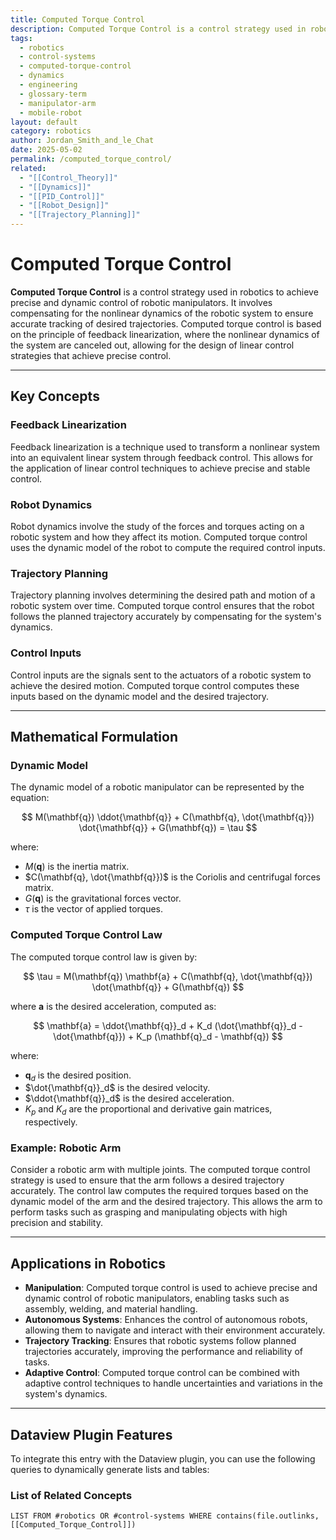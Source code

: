 ```yaml
---
title: Computed Torque Control
description: Computed Torque Control is a control strategy used in robotics to achieve precise and dynamic control of robotic manipulators by compensating for nonlinear dynamics and ensuring accurate tracking of desired trajectories.
tags:
  - robotics
  - control-systems
  - computed-torque-control
  - dynamics
  - engineering
  - glossary-term
  - manipulator-arm
  - mobile-robot
layout: default
category: robotics
author: Jordan_Smith_and_le_Chat
date: 2025-05-02
permalink: /computed_torque_control/
related:
  - "[[Control_Theory]]"
  - "[[Dynamics]]"
  - "[[PID_Control]]"
  - "[[Robot_Design]]"
  - "[[Trajectory_Planning]]"
---
```


# Computed Torque Control

**Computed Torque Control** is a control strategy used in robotics to achieve precise and dynamic control of robotic manipulators. It involves compensating for the nonlinear dynamics of the robotic system to ensure accurate tracking of desired trajectories. Computed torque control is based on the principle of feedback linearization, where the nonlinear dynamics of the system are canceled out, allowing for the design of linear control strategies that achieve precise control.

---

## Key Concepts

### Feedback Linearization

Feedback linearization is a technique used to transform a nonlinear system into an equivalent linear system through feedback control. This allows for the application of linear control techniques to achieve precise and stable control.

### Robot Dynamics

Robot dynamics involve the study of the forces and torques acting on a robotic system and how they affect its motion. Computed torque control uses the dynamic model of the robot to compute the required control inputs.

### Trajectory Planning

Trajectory planning involves determining the desired path and motion of a robotic system over time. Computed torque control ensures that the robot follows the planned trajectory accurately by compensating for the system's dynamics.

### Control Inputs

Control inputs are the signals sent to the actuators of a robotic system to achieve the desired motion. Computed torque control computes these inputs based on the dynamic model and the desired trajectory.

---

## Mathematical Formulation

### Dynamic Model

The dynamic model of a robotic manipulator can be represented by the equation:

$$
M(\mathbf{q}) \ddot{\mathbf{q}} + C(\mathbf{q}, \dot{\mathbf{q}}) \dot{\mathbf{q}} + G(\mathbf{q}) = \tau
$$

where:
- $M(\mathbf{q})$ is the inertia matrix.
- $C(\mathbf{q}, \dot{\mathbf{q}})$ is the Coriolis and centrifugal forces matrix.
- $G(\mathbf{q})$ is the gravitational forces vector.
- $\tau$ is the vector of applied torques.

### Computed Torque Control Law

The computed torque control law is given by:

$$
\tau = M(\mathbf{q}) \mathbf{a} + C(\mathbf{q}, \dot{\mathbf{q}}) \dot{\mathbf{q}} + G(\mathbf{q})
$$

where $\mathbf{a}$ is the desired acceleration, computed as:

$$
\mathbf{a} = \ddot{\mathbf{q}}_d + K_d (\dot{\mathbf{q}}_d - \dot{\mathbf{q}}) + K_p (\mathbf{q}_d - \mathbf{q})
$$

where:
- $\mathbf{q}_d$ is the desired position.
- $\dot{\mathbf{q}}_d$ is the desired velocity.
- $\ddot{\mathbf{q}}_d$ is the desired acceleration.
- $K_p$ and $K_d$ are the proportional and derivative gain matrices, respectively.

### Example: Robotic Arm

Consider a robotic arm with multiple joints. The computed torque control strategy is used to ensure that the arm follows a desired trajectory accurately. The control law computes the required torques based on the dynamic model of the arm and the desired trajectory. This allows the arm to perform tasks such as grasping and manipulating objects with high precision and stability.

---

## Applications in Robotics

- **Manipulation**: Computed torque control is used to achieve precise and dynamic control of robotic manipulators, enabling tasks such as assembly, welding, and material handling.
- **Autonomous Systems**: Enhances the control of autonomous robots, allowing them to navigate and interact with their environment accurately.
- **Trajectory Tracking**: Ensures that robotic systems follow planned trajectories accurately, improving the performance and reliability of tasks.
- **Adaptive Control**: Computed torque control can be combined with adaptive control techniques to handle uncertainties and variations in the system's dynamics.

---

## Dataview Plugin Features

To integrate this entry with the Dataview plugin, you can use the following queries to dynamically generate lists and tables:

### List of Related Concepts

```dataview
LIST FROM #robotics OR #control-systems WHERE contains(file.outlinks, [[Computed_Torque_Control]])
